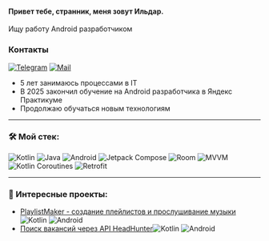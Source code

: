#### Привет тебе, странник, меня зовут Ильдар.
Ищу работу Android разработчиком

### Контакты
[![Telegram](https://img.shields.io/badge/Telegram-blue?logo=telegram&logoColor=white)](https://t.me/nurllda) [![Mail](https://img.shields.io/badge/Email-red?logo=gmail&logoColor=white)](mailto:nuruda@yandex.ru)

- 5 лет занимаюсь процессами в IT 
- В 2025 закончил обучение на Android разработчика в Яндекс Практикуме
- Продолжаю обучаться новым технологиям

---

### &#128736; Мой стек:
![Kotlin](https://img.shields.io/badge/kotlin-%237F52FF.svg?style=for-the-badge&logo=kotlin&logoColor=white)
![Java](https://img.shields.io/badge/java-%23ED8B00.svg?style=for-the-badge&logo=openjdk&logoColor=white)
![Android](https://img.shields.io/badge/Android-3DDC84?style=for-the-badge&logo=android&logoColor=white)
![Jetpack Compose](https://img.shields.io/badge/Jetpack%20Compose-%23266999.svg?style=for-the-badge)
![Room](https://img.shields.io/badge/Room-%23CC6699.svg?style=for-the-badge)
![MVVM](https://img.shields.io/badge/MVVM-%238DD6F9.svg?style=for-the-badge)
![Kotlin Coroutines](https://img.shields.io/badge/Kotlin%20Coroutines-%2343853D.svg?style=for-the-badge)
![Retrofit](https://img.shields.io/badge/Retrofit-%23CC6699.svg?style=for-the-badge)

---

### &#127888; Интересные проекты:
- [PlaylistMaker - создание плейлистов и прослушивание музыки](https://github.com/Ild0re/PlaylistMaker)<img src="https://img.shields.io/badge/kotlin-purple?logo=kotlin&logoColor=white" alt="Kotlin" title="Kotlin"/> <img src="https://img.shields.io/badge/Android-green?logo=Android&logoColor=white" alt="Android" title="Android"/> 
- [Поиск вакансий через API HeadHunter](https://github.com/Ild0re/practicum-android-diploma)<img src="https://img.shields.io/badge/kotlin-purple?logo=kotlin&logoColor=white" alt="Kotlin" title="Kotlin"/> <img src="https://img.shields.io/badge/Android-green?logo=Android&logoColor=white" alt="Android" title="Android"/> 
